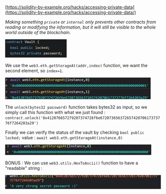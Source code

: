 [https://solidity-by-example.org/hacks/accessing-private-data](https://solidity-by-example.org/hacks/accessing-private-data/)

*Making something `private` or `internal` only prevents other contracts from reading or modifying the information, but it will still be visible to the whole world outside of the blockchain.*

![](https://github.com/Kuqow/ethernaut-solutions-Kuqow/blob/main/Pictures/vault1.png)

We use the `web3.eth.getStorageAt(addr,index)` function, we want the second element, so `index=1`.

![](https://github.com/Kuqow/ethernaut-solutions-Kuqow/blob/main/Pictures/vault2.png)


The `unlock(bytes32 password)` function takes bytes32 as input, so we simply call this function with what we just found : `contract.unlock('0x412076657279207374726f6e67207365637265742070617373776f7264203a29')`

Finally we can verify the status of the vault by checking `bool public locked;` value : `await web3.eth.getStorageAt(instance,0)`

![](https://github.com/Kuqow/ethernaut-solutions-Kuqow/blob/main/Pictures/vault3.png)

BONUS : We can use `web3.utils.HexToAscii()` function to have a "readable" string :

![](https://github.com/Kuqow/ethernaut-solutions-Kuqow/blob/main/Pictures/vault4.png)
